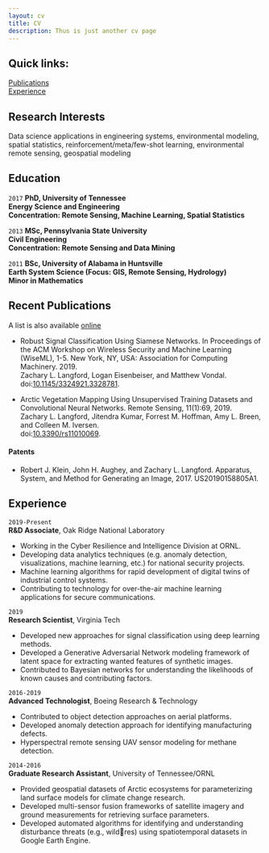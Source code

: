 ```yaml
---
layout: cv
title: CV
description: Thus is just another cv page
---
```


## Quick links: <br>
[Publications](#pubs) <br>
[Experience](#exp)


## Research Interests

Data science applications in engineering systems, environmental modeling, spatial statistics, reinforcement/meta/few-shot learning, environmental remote sensing, geospatial modeling


## Education

`2017`
__PhD, University of Tennessee <br> Energy Science and Engineering <br> Concentration: Remote Sensing, Machine Learning, Spatial Statistics__

`2013`
__MSc, Pennsylvania State University <br> Civil Engineering <br> Concentration: Remote Sensing and Data Mining__

`2011`
__BSc, University of Alabama in Huntsville <br> Earth System Science (Focus: GIS, Remote Sensing, Hydrology) <br>
Minor in Mathematics__


## <a name="pubs"></a>Recent Publications

A list is also available [online](https://scholar.google.co.uk/citations?hl=en&user=8XedxuAAAAAJ&view_op=list_works&sortby=pubdate)

* Robust Signal Classification Using Siamese Networks. In Proceedings of the ACM Workshop on Wireless Security and Machine Learning (WiseML), 1-5. New York, NY, USA: Association for Computing Machinery. 2019. <br>
Zachary L. Langford, Logan Eisenbeiser, and Matthew Vondal. <br> doi:[10.1145/3324921.3328781](https://doi.org/10.1145/3324921.3328781).

* Arctic Vegetation Mapping Using Unsupervised Training Datasets and Convolutional Neural
Networks.
Remote Sensing, 11(1):69, 2019. <br>
Zachary L. Langford, Jitendra Kumar, Forrest M. Hoffman, Amy L. Breen, and Colleen M. Iversen. <br> doi:[10.3390/rs11010069](https://doi.org/10.3390/rs11010069).


#### <a name="pats"></a>Patents

* Robert J. Klein, John H. Aughey, and Zachary L. Langford.
Apparatus, System, and Method for Generating an Image, 2017.
US20190158805A1.

## <a name="exp"></a>Experience

`2019-Present` <br>
__R&D Associate__, Oak Ridge National Laboratory

* Working in the Cyber Resilience and Intelligence Division at ORNL.
* Developing data analytics techniques (e.g. anomaly detection, visualizations, machine learning, etc.) for national security projects.
* Machine learning algorithms for rapid development of digital twins of industrial control systems.
* Contributing to technology for over-the-air machine learning applications for secure communications.

`2019`  <br>
__Research Scientist__, Virginia Tech

* Developed new approaches for signal classification using deep learning methods.
* Developed a Generative Adversarial Network modeling framework of latent space for extracting wanted features of synthetic
images.
* Contributed to Bayesian networks for understanding the likelihoods of known causes and contributing factors.

`2016-2019`  <br>
__Advanced Technologist__, Boeing Research & Technology

* Contributed to object detection approaches on aerial platforms.
* Developed anomaly detection approach for identifying manufacturing defects.
* Hyperspectral remote sensing UAV sensor modeling for methane detection.

`2014-2016`  <br>
__Graduate Research Assistant__, University of Tennessee/ORNL

* Provided geospatial datasets of Arctic ecosystems for parameterizing land surface models for climate change research.
* Developed multi-sensor fusion frameworks of satellite imagery and ground measurements for retrieving surface parameters.
* Developed automated algorithms for identifying and understanding disturbance threats (e.g., wildres) using spatiotemporal datasets in Google Earth Engine.